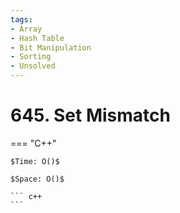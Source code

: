 ```yaml
---
tags:
- Array
- Hash Table
- Bit Manipulation
- Sorting
- Unsolved
---
```



# 645. Set Mismatch

=== "C++"

    $Time: O()$

    $Space: O()$

    ``` c++
    ```